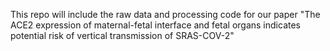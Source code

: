 This repo will include the raw data and processing code for our paper "The ACE2 expression of maternal-fetal interface and fetal organs indicates potential risk of vertical transmission of SRAS-COV-2"
